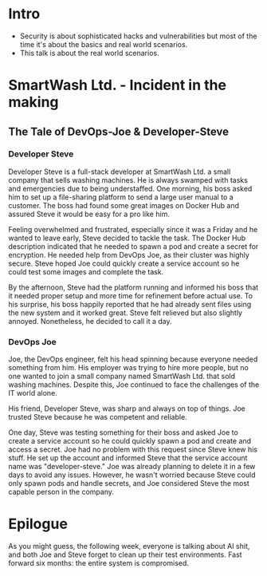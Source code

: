 # Intro
- Security is about sophisticated hacks and vulnerabilities but most of the time it's about the basics and real world scenarios.
- This talk is about the real world scenarios.

# SmartWash Ltd. - Incident in the making
## The Tale of DevOps-Joe & Developer-Steve
### Developer Steve
Developer Steve is a full-stack developer at SmartWash Ltd. a small company that sells washing machines. He is always swamped with tasks and emergencies due to being understaffed. One morning, his boss asked him to set up a file-sharing platform to send a large user manual to a customer. The boss had found some great images on Docker Hub and assured Steve it would be easy for a pro like him.

Feeling overwhelmed and frustrated, especially since it was a Friday and he wanted to leave early, Steve decided to tackle the task. The Docker Hub description indicated that he needed to spawn a pod and create a secret for encryption. He needed help from DevOps Joe, as their cluster was highly secure. Steve hoped Joe could quickly create a service account so he could test some images and complete the task.

By the afternoon, Steve had the platform running and informed his boss that it needed proper setup and more time for refinement before actual use. To his surprise, his boss happily reported that he had already sent files using the new system and it worked great. Steve felt relieved but also slightly annoyed. Nonetheless, he decided to call it a day.

### DevOps Joe
Joe, the DevOps engineer, felt his head spinning because everyone needed something from him. His employer was trying to hire more people, but no one wanted to join a small company named SmartWash Ltd. that sold washing machines. Despite this, Joe continued to face the challenges of the IT world alone.

His friend, Developer Steve, was sharp and always on top of things. Joe trusted Steve because he was competent and reliable.

One day, Steve was testing something for their boss and asked Joe to create a service account so he could quickly spawn a pod and create and access a secret. Joe had no problem with this request since Steve knew his stuff. He set up the account and informed Steve that the service account name was "developer-steve." Joe was already planning to delete it in a few days to avoid any issues. However, he wasn't worried because Steve could only spawn pods and handle secrets, and Joe considered Steve the most capable person in the company.

# Epilogue
As you might guess, the following week, everyone is talking about AI shit, and both Joe and Steve forget to clean up their test environments.
Fast forward six months: the entire system is compromised.
